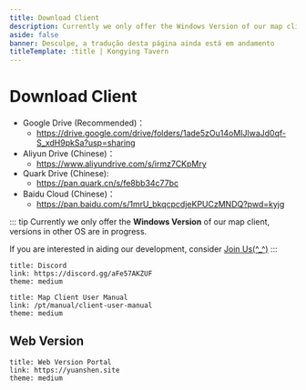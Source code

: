 ```yaml
---
title: Download Client
description: Currently we only offer the Windows Version of our map client, versions in other OS are in progress.
aside: false
banner: Desculpe, a tradução desta página ainda está em andamento
titleTemplate: :title | Kongying Tavern
---
```


# Download Client

- Google Drive (Recommended)：
  - <https://drive.google.com/drive/folders/1ade5zOu14oMIJlwaJd0qf-S_xdH9pkSa?usp=sharing>
- Aliyun Drive (Chinese)：
  - <https://www.aliyundrive.com/s/irmz7CKpMry>
- Quark Drive (Chinese):
  - <https://pan.quark.cn/s/fe8bb34c77bc>
- Baidu Cloud (Chinese)：
  - <https://pan.baidu.com/s/1mrU_bkqcpcdjeKPUCzMNDQ?pwd=kyjg>

::: tip
Currently we only offer the **Windows Version** of our map client, versions in other OS are in progress.

If you are interested in aiding our development, consider [Join Us(^\_^)](./join)
:::

```card
title: Discord
link: https://discord.gg/aFe57AKZUF
theme: medium
```

```card
title: Map Client User Manual
link: /pt/manual/client-user-manual
theme: medium
```

## Web Version

```card
title: Web Version Portal
link: https://yuanshen.site
theme: medium
```
